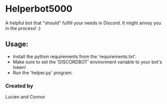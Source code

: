 # Helperbot5000
A helpful bot that "should" fulfill your needs in Discord. It might annoy you in the process! :)


## Usage:
- Install the python requirements from the 'requirements.txt'.
- Make sure to set the 'DISCORDBOT' environment variable to your bot's token!
- Run the 'helper.py' program.


### Created by
Lucien and Connor
